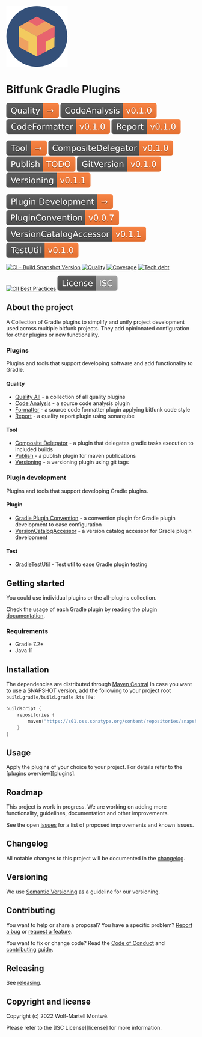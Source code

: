 [quality all]: docs/src/plugins/quality/index.md
[code analysis]: docs/src/plugins/quality/code-analysis/index.md
[formatter]: docs/src/plugins/quality/formatter/index.md
[report]: docs/src/plugins/quality/report/index.md
[composite delegator]: docs/src/plugins/tool/compositeDelegator/index.md

<!--github-links-->

[webpage]: https://bitfunk.github.io/gradle-plugins/
[repository]: https://github.com/bitfunk/gradle-plugins
[issues]: https://github.com/bitfunk/gradle-plugins/issues
[releases]: https://github.com/bitfunk/gradle-plugins/releases

![Logo](docs/assets/images/logo.png)

# Bitfunk Gradle Plugins

[![Section quality](docs/assets/images/badge-section-quality.svg)](https://central.sonatype.dev/namespace/eu.bitfunk.gradle.plugin.quality)
[![QualityCodeAnalysis](docs/assets/images/badge-release-quality-code-analysis.svg)](https://central.sonatype.dev/namespace/eu.bitfunk.gradle.plugin.quality.code.analysis)
[![QualityCodeFormatter](docs/assets/images/badge-release-quality-code-formatter.svg)](https://central.sonatype.dev/namespace/eu.bitfunk.gradle.plugin.quality.formatter)
[![QualityReport](docs/assets/images/badge-release-quality-report.svg)](https://central.sonatype.dev/namespace/eu.bitfunk.gradle.plugin.quality.report)

[![Section tool](docs/assets/images/badge-section-tool.svg)](https://central.sonatype.dev/namespace/eu.bitfunk.gradle.plugin.tool)
[![ToolCompositeDelegator](docs/assets/images/badge-release-tool-composite-delegator.svg)](https://central.sonatype.dev/namespace/eu.bitfunk.gradle.plugin.tool.composite.delegator)
[![ToolPublish](docs/assets/images/badge-release-tool-publish.svg)](https://central.sonatype.dev/namespace/eu.bitfunk.gradle.plugin.tool.publish)
[![ToolGitVersion](docs/assets/images/badge-release-tool-git-version.svg)](https://central.sonatype.dev/namespace/eu.bitfunk.gradle.plugin.tool.gitversion)
[![ToolVersioning](docs/assets/images/badge-release-tool-versioning.svg)](https://central.sonatype.dev/namespace/eu.bitfunk.gradle.plugin.tool.versioning)

![Section plugin development](docs/assets/images/badge-section-plugin-development.svg)
[![GradlePluginConvention](docs/assets/images/badge-release-gradle-plugin-convention.svg)](https://central.sonatype.dev/namespace/eu.bitfunk.gradle.plugin.development.convention)
[![GradleVersionCatalogAccessor](docs/assets/images/badge-release-gradle-version-catalog-accessor.svg)](https://central.sonatype.dev/namespace/eu.bitfunk.gradle.plugin.development.version.catalog.accessor)
[![GradleTestUtil](docs/assets/images/badge-release-gradle-test-util.svg)](https://central.sonatype.dev/namespace/eu.bitfunk.gradle.plugin.development.test)

[![CI - Build Snapshot Version](https://github.com/bitfunk/gradle-plugins/actions/workflows/ci-build-snapshot-version.yml/badge.svg)](https://github.com/bitfunk/gradle-plugins/actions/workflows/ci-build-snapshot-version.yml)
[![Quality](https://sonarcloud.io/api/project_badges/measure?project=bitfunk_gradle-plugins&metric=alert_status)](https://sonarcloud.io/summary/new_code?id=bitfunk_gradle-plugins)
[![Coverage](https://sonarcloud.io/api/project_badges/measure?project=bitfunk_gradle-plugins&metric=coverage)](https://sonarcloud.io/summary/new_code?id=bitfunk_gradle-plugins)
[![Tech debt](https://sonarcloud.io/api/project_badges/measure?project=bitfunk_gradle-plugins&metric=sqale_index)](https://sonarcloud.io/summary/new_code?id=bitfunk_gradle-plugins)

[![CII Best Practices](https://bestpractices.coreinfrastructure.org/projects/6013/badge)](https://bestpractices.coreinfrastructure.org/projects/6013)
[![License](docs/assets/images/badge-license.svg)](LICENSE.md)

## About the project

A Collection of Gradle plugins to simplify and unify project development used across multiple bitfunk projects. They add opinionated configuration for other plugins or new functionality.

### Plugins

Plugins and tools that support developing software and add functionality to Gradle.

#### Quality

- [Quality All] - a collection of all quality plugins
- [Code Analysis] - a source code analysis plugin
- [Formatter] - a source code formatter plugin applying bitfunk code style
- [Report] - a quality report plugin using sonarqube

#### Tool

- [Composite Delegator] - a plugin that delegates gradle tasks execution to included builds
- [Publish](plugins/tool/publish/README.md) - a publish plugin for maven publications
- [Versioning](plugins/tool/versioning/README.md) - a versioning plugin using git tags

### Plugin development

Plugins and tools that support developing Gradle plugins.

#### Plugin

- [Gradle Plugin Convention](plugin-development/gradle-plugin-convention/README.md) - a convention plugin for Gradle plugin development to ease configuration
- [VersionCatalogAccessor](plugin-development/version-catalog-accessor/README.md) - a version catalog accessor for Gradle plugin development

#### Test

- [GradleTestUtil](plugin-development/gradle-test-util/README.md) - Test util to ease Gradle plugin testing

## Getting started

You could use individual plugins or the all-plugins collection.

Check the usage of each Gradle plugin by reading the [plugin documentation](plugins/README.md).

### Requirements

- Gradle 7.2+
- Java 11

## Installation

The dependencies are distributed through [Maven Central](https://central.sonatype.dev/) In case you want to use a SNAPSHOT version, add the following to your project root `build.gradle/build.gradle.kts` file:

```kotlin
buildscript {
    repositories {
        maven("https://s01.oss.sonatype.org/content/repositories/snapshots/")
    }
}
```

## Usage

Apply the plugins of your choice to your project. For details refer to the [plugins overview][plugins].

## Roadmap

This project is work in progress. We are working on adding more functionality, guidelines, documentation and other improvements.

See the open [issues] for a list of proposed improvements and known issues.

## Changelog

All notable changes to this project will be documented in the [changelog](CHANGELOG.md).

## Versioning

We use [Semantic Versioning](http://semver.org/) as a guideline for our versioning.

## Contributing

You want to help or share a proposal? You have a specific problem? [Report a bug][issues] or [request a feature][issues].

You want to fix or change code? Read the [Code of Conduct](CODE_OF_CONDUCT.md) and [contributing guide](CONTRIBUTING.md).

## Releasing

See [releasing](docs/develop/RELEASING.md).

## Copyright and license

Copyright (c) 2022 Wolf-Martell Montwé.

Please refer to the [ISC License][license] for more information.

<!--readme-end-->
